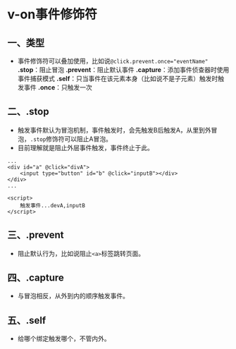 v-on事件修饰符
=================

## 一、类型
* 事件修饰符可以叠加使用，比如说`@click.prevent.once="eventName"`
__.stop__：阻止冒泡
__.prevent__：阻止默认事件
__.capture__：添加事件侦查器时使用事件捕获模式
__.self__：只当事件在该元素本身（比如说不是子元素）触发时触发事件
__.once__：只触发一次

## 二、.stop
* 触发事件默认为冒泡机制，事件触发时，会先触发B后触发A，从里到外冒泡，`.stop`修饰符可以阻止A冒泡。
* 目前理解就是阻止外层事件触发，事件终止于此。
```
...
<div id="a" @click="divA">
    <input type="button" id="b" @click="inputB"></div>
</div>
...

<script>
    触发事件...devA,inputB
</script>
```

## 三、.prevent
* 阻止默认行为，比如说阻止`<a>`标签跳转页面。

## 四、.capture
* 与冒泡相反，从外到内的顺序触发事件。

## 五、.self
* 给哪个绑定触发哪个，不管内外。
